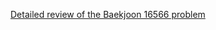 [Detailed review of the Baekjoon 16566 problem](https://choicube84.github.io/study/2024/01/19/baekjoon_16566.html)
